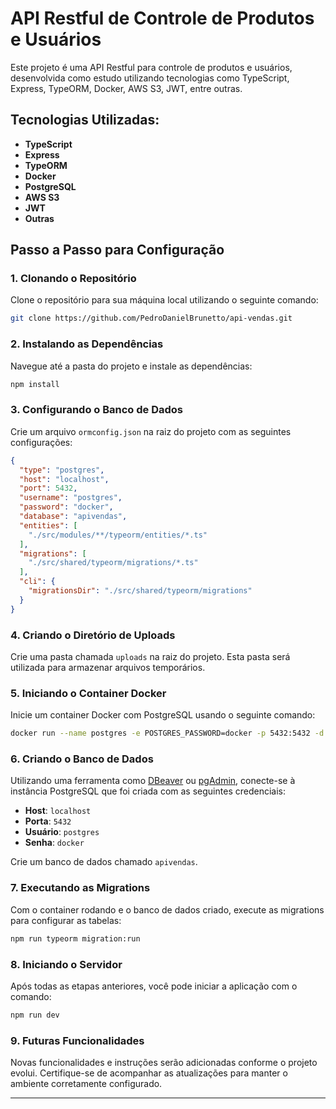 # API Restful de Controle de Produtos e Usuários

Este projeto é uma API Restful para controle de produtos e usuários, desenvolvida como estudo utilizando tecnologias como TypeScript, Express, TypeORM, Docker, AWS S3, JWT, entre outras.

## Tecnologias Utilizadas:
- **TypeScript**
- **Express**
- **TypeORM**
- **Docker**
- **PostgreSQL**
- **AWS S3**
- **JWT**
- **Outras**

## Passo a Passo para Configuração

### 1. Clonando o Repositório
Clone o repositório para sua máquina local utilizando o seguinte comando:
```bash
git clone https://github.com/PedroDanielBrunetto/api-vendas.git
```

### 2. Instalando as Dependências
Navegue até a pasta do projeto e instale as dependências:
```bash
npm install
```

### 3. Configurando o Banco de Dados
Crie um arquivo `ormconfig.json` na raiz do projeto com as seguintes configurações:
```json
{
  "type": "postgres",
  "host": "localhost",
  "port": 5432,
  "username": "postgres",
  "password": "docker",
  "database": "apivendas",
  "entities": [
    "./src/modules/**/typeorm/entities/*.ts"
  ],
  "migrations": [
    "./src/shared/typeorm/migrations/*.ts"
  ],
  "cli": {
    "migrationsDir": "./src/shared/typeorm/migrations"
  }
}
```

### 4. Criando o Diretório de Uploads
Crie uma pasta chamada `uploads` na raiz do projeto. Esta pasta será utilizada para armazenar arquivos temporários.

### 5. Iniciando o Container Docker
Inicie um container Docker com PostgreSQL usando o seguinte comando:
```bash
docker run --name postgres -e POSTGRES_PASSWORD=docker -p 5432:5432 -d postgres
```

### 6. Criando o Banco de Dados
Utilizando uma ferramenta como [DBeaver](https://dbeaver.io/) ou [pgAdmin](https://www.pgadmin.org/), conecte-se à instância PostgreSQL que foi criada com as seguintes credenciais:
- **Host**: `localhost`
- **Porta**: `5432`
- **Usuário**: `postgres`
- **Senha**: `docker`

Crie um banco de dados chamado `apivendas`.

### 7. Executando as Migrations
Com o container rodando e o banco de dados criado, execute as migrations para configurar as tabelas:
```bash
npm run typeorm migration:run
```

### 8. Iniciando o Servidor
Após todas as etapas anteriores, você pode iniciar a aplicação com o comando:
```bash
npm run dev
```

### 9. Futuras Funcionalidades
Novas funcionalidades e instruções serão adicionadas conforme o projeto evolui. Certifique-se de acompanhar as atualizações para manter o ambiente corretamente configurado.

---
